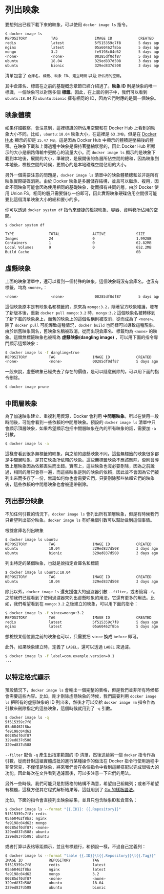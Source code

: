 # 列出映象

要想列出已經下載下來的映象，可以使用 `docker image ls` 指令。

```bash
$ docker image ls
REPOSITORY           TAG                 IMAGE ID            CREATED             SIZE
redis                latest              5f515359c7f8        5 days ago          183 MB
nginx                latest              05a60462f8ba        5 days ago          181 MB
mongo                3.2                 fe9198c04d62        5 days ago          342 MB
<none>               <none>              00285df0df87        5 days ago          342 MB
ubuntu               18.04               329ed837d508        3 days ago          63.3MB
ubuntu               bionic              329ed837d508        3 days ago          63.3MB
```

清單包含了 `倉庫名`、`標籤`、`映象 ID`、`建立時間` 以及 `所佔用的空間`。

其中倉庫名、標籤在之前的基礎概念章節已經介紹過了。**映象 ID** 則是映象的唯一標識，一個映象可以對應多個 **標籤**。因此，在上面的例子中，我們可以看到 `ubuntu:18.04` 和 `ubuntu:bionic` 擁有相同的 ID，因為它們對應的是同一個映象。

## 映象體積

如果仔細觀察，會注意到，這裡標識的所佔用空間和在 Docker Hub 上看到的映象大小不同。比如，`ubuntu:18.04` 映象大小，在這裡是 `63.3MB`，但是在 [Docker Hub](https://hub.docker.com/layers/ubuntu/library/ubuntu/bionic/images/sha256-32776cc92b5810ce72e77aca1d949de1f348e1d281d3f00ebcc22a3adcdc9f42?context=explore) 顯示的卻是 `25.47 MB`。這是因為 Docker Hub 中顯示的體積是壓縮後的體積。在映象下載和上傳過程中映象是保持著壓縮狀態的，因此 Docker Hub 所顯示的大小是網路傳輸中更關心的流量大小。而 `docker image ls` 顯示的是映象下載到本地後，展開的大小，準確說，是展開後的各層所佔空間的總和，因為映象到本地後，檢視空間的時候，更關心的是本地磁碟空間佔用的大小。

另外一個需要注意的問題是，`docker image ls` 清單中的映象體積總和並非是所有映象實際硬碟消耗。由於 Docker 映象是多層儲存結構，並且可以繼承、複用，因此不同映象可能會因為使用相同的基礎映象，從而擁有共同的層。由於 Docker 使用 Union FS，相同的層只需要儲存一份即可，因此實際映象硬碟佔用空間很可能要比這個清單映象大小的總和要小的多。

你可以透過 `docker system df` 指令來便捷的檢視映象、容器、資料卷所佔用的空間。

```bash
$ docker system df

TYPE                TOTAL               ACTIVE              SIZE                RECLAIMABLE
Images              24                  0                   1.992GB             1.992GB (100%)
Containers          1                   0                   62.82MB             62.82MB (100%)
Local Volumes       9                   0                   652.2MB             652.2MB (100%)
Build Cache                                                 0B                  0B
```

## 虛懸映象

上面的映象清單中，還可以看到一個特殊的映象，這個映象既沒有倉庫名，也沒有標籤，均為 `<none>`。：

```bash
<none>               <none>              00285df0df87        5 days ago          342 MB
```

這個映象原本是有映象名和標籤的，原來為 `mongo:3.2`，隨著官方映象維護，發布了新版本後，重新 `docker pull mongo:3.2` 時，`mongo:3.2` 這個映象名被轉移到了新下載的映象身上，而舊的映象上的這個名稱則被取消，從而成為了 `<none>`。除了 `docker pull` 可能導致這種情況，`docker build` 也同樣可以導致這種現象。由於新舊映象同名，舊映象名稱被取消，從而出現倉庫名、標籤均為 `<none>` 的映象。這類無標籤映象也被稱為 **虛懸映象(dangling image)** ，可以用下面的指令專門顯示這類映象：

```bash
$ docker image ls -f dangling=true
REPOSITORY          TAG                 IMAGE ID            CREATED             SIZE
<none>              <none>              00285df0df87        5 days ago          342 MB
```

一般來說，虛懸映象已經失去了存在的價值，是可以隨意刪除的，可以用下面的指令刪除。

```bash
$ docker image prune
```

## 中間層映象

為了加速映象建立、重複利用資源，Docker 會利用 **中間層映象**。所以在使用一段時間後，可能會看到一些依賴的中間層映象。預設的 `docker image ls` 清單中只會顯示頂層映象，如果希望顯示包括中間層映象在內的所有映象的話，需要加 `-a` 引數。

```bash
$ docker image ls -a
```

這樣會看到很多無標籤的映象，與之前的虛懸映象不同，這些無標籤的映象很多都是中間層映象，是其它映象所依賴的映象。這些無標籤映象不應該刪除，否則會導致上層映象因為依賴丟失而出錯。實際上，這些映象也沒必要刪除，因為之前說過，相同的層只會存一遍，而這些映象是別的映象的依賴，因此並不會因為它們被列出來而多存了一份，無論如何你也會需要它們。只要刪除那些依賴它們的映象後，這些依賴的中間層映象也會被連帶刪除。

## 列出部分映象

不加任何引數的情況下，`docker image ls` 會列出所有頂層映象，但是有時候我們只希望列出部分映象。`docker image ls` 有好幾個引數可以幫助做到這個事情。

根據倉庫名列出映象

```bash
$ docker image ls ubuntu
REPOSITORY          TAG                 IMAGE ID            CREATED             SIZE
ubuntu              18.04               329ed837d508        3 days ago          63.3MB
ubuntu              bionic              329ed837d508        3 days ago          63.3MB
```

列出特定的某個映象，也就是說指定倉庫名和標籤

```bash
$ docker image ls ubuntu:18.04
REPOSITORY          TAG                 IMAGE ID            CREATED             SIZE
ubuntu              18.04               329ed837d508        3 days ago          63.3MB
```

除此以外，`docker image ls` 還支援強大的過濾器引數 `--filter`，或者簡寫 `-f`。之前我們已經看到了使用過濾器來列出虛懸映象的用法，它還有更多的用法。比如，我們希望看到在 `mongo:3.2` 之後建立的映象，可以用下面的指令：

```bash
$ docker image ls -f since=mongo:3.2
REPOSITORY          TAG                 IMAGE ID            CREATED             SIZE
redis               latest              5f515359c7f8        5 days ago          183 MB
nginx               latest              05a60462f8ba        5 days ago          181 MB
```

想檢視某個位置之前的映象也可以，只需要把 `since` 換成 `before` 即可。

此外，如果映象建立時，定義了 `LABEL`，還可以透過 `LABEL` 來過濾。

```bash
$ docker image ls -f label=com.example.version=0.1
...
```

## 以特定格式顯示

預設情況下，`docker image ls` 會輸出一個完整的表格，但是我們並非所有時候都會需要這些內容。比如，剛才刪除虛懸映象的時候，我們需要利用 `docker image ls` 把所有的虛懸映象的 ID 列出來，然後才可以交給 `docker image rm` 指令作為引數來刪除指定的這些映象，這個時候就用到了 `-q` 引數。

```bash
$ docker image ls -q
5f515359c7f8
05a60462f8ba
fe9198c04d62
00285df0df87
329ed837d508
329ed837d508
```

`--filter` 配合 `-q` 產生出指定範圍的 ID 清單，然後送給另一個 `docker` 指令作為引數，從而針對這組實體成批的進行某種操作的做法在 Docker 指令行使用過程中非常常見，不僅僅是映象，將來我們會在各個指令中看到這類搭配以完成很強大的功能。因此每次在文件看到過濾器後，可以多注意一下它們的用法。

另外一些時候，我們可能只是對錶格的結構不滿意，希望自己組織列；或者不希望有標題，這樣方便其它程式解析結果等，這就用到了 [Go 的樣板語法](https://gohugo.io/templates/introduction/)。

比如，下面的指令會直接列出映象結果，並且只包含映象ID和倉庫名：

```bash
$ docker image ls --format "{{.ID}}: {{.Repository}}"
5f515359c7f8: redis
05a60462f8ba: nginx
fe9198c04d62: mongo
00285df0df87: <none>
329ed837d508: ubuntu
329ed837d508: ubuntu
```

或者打算以表格等距顯示，並且有標題行，和預設一樣，不過自己定義列：

```bash
$ docker image ls --format "table {{.ID}}\t{{.Repository}}\t{{.Tag}}"
IMAGE ID            REPOSITORY          TAG
5f515359c7f8        redis               latest
05a60462f8ba        nginx               latest
fe9198c04d62        mongo               3.2
00285df0df87        <none>              <none>
329ed837d508        ubuntu              18.04
329ed837d508        ubuntu              bionic
```
